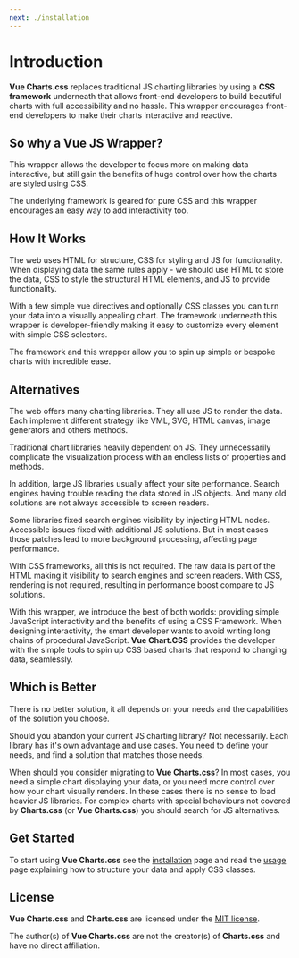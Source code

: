 ```yaml
---
next: ./installation
---
```



# Introduction

**Vue Charts.css** replaces traditional JS charting libraries by using a **CSS framework** underneath that allows front-end developers to build beautiful charts with full accessibility and no hassle. This wrapper encourages front-end developers to make their charts interactive and reactive.

## So why a Vue JS Wrapper?

This wrapper allows the developer to focus more on making data interactive, but still gain the benefits of huge control over how the charts are styled using CSS.

The underlying framework is geared for pure CSS and this wrapper encourages an easy way to add interactivity too.

## How It Works

The web uses HTML for structure, CSS for styling and JS for functionality. When displaying data the same rules apply - we should use HTML to store the data, CSS to style the structural HTML elements, and JS to provide functionality.

With a few simple vue directives and optionally CSS classes you can turn your data into a visually appealing chart. The framework underneath this wrapper is developer-friendly making it easy to customize every element with simple CSS selectors.

The framework and this wrapper allow you to spin up simple or bespoke charts with incredible ease.

## Alternatives

The web offers many charting libraries. They all use JS to render the data. Each implement different strategy like VML, SVG, HTML canvas, image generators and others methods.

Traditional chart libraries heavily dependent on JS. They unnecessarily complicate the visualization process with an endless lists of properties and methods.

In addition, large JS libraries usually affect your site performance. Search engines having trouble reading the data stored in JS objects. And many old solutions are not always accessible to screen readers.

Some libraries fixed search engines visibility by injecting HTML nodes. Accessible issues fixed with additional JS solutions. But in most cases those patches lead to more background processing, affecting page performance.

With CSS frameworks, all this is not required. The raw data is part of the HTML making it visibility to search engines and screen readers. With CSS, rendering is not required, resulting in performance boost compare to JS solutions.

With this wrapper, we introduce the best of both worlds: providing simple JavaScript interactivity and the benefits of using a CSS Framework. When designing interactivity, the smart developer wants to avoid writing long chains of procedural JavaScript. **Vue Chart.CSS** provides the developer with the simple tools to spin up CSS based charts that respond to changing data, seamlessly.

## Which is Better

There is no better solution, it all depends on your needs and the capabilities of the solution you choose.

Should you abandon your current JS charting library? Not necessarily. Each library has it's own advantage and use cases. You need to define your needs, and find a solution that matches those needs.

When should you consider migrating to **Vue Charts.css**? In most cases, you need a simple chart displaying your data, or you need more control over how your chart visually renders. In these cases there is no sense to load heavier JS libraries. For complex charts with special behaviours not covered by **Charts.css** (or **Vue Charts.css**) you should search for JS alternatives.

## Get Started

To start using **Vue Charts.css** see the [installation](/get-started/installation/) page and read the [usage](/get-started/usage/) page explaining how to structure your data and apply CSS classes.

## License

**Vue Charts.css** and **Charts.css** are licensed under the [MIT license](https://opensource.org/licenses/MIT).

The author(s) of **Vue Charts.css** are not the creator(s) of **Charts.css** and have no direct affiliation.

